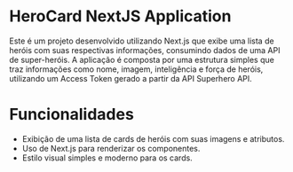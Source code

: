 <h1>HeroCard NextJS Application</h1>

<p>Este é um projeto desenvolvido utilizando Next.js que exibe uma lista de heróis com suas respectivas informações, consumindo dados de uma API de super-heróis. A aplicação é composta por uma estrutura simples que traz informações como nome, imagem, inteligência e força de heróis, utilizando um Access Token gerado a partir da API Superhero API.</p>

<h1>Funcionalidades</h1>
<ul>
<li>Exibição de uma lista de cards de heróis com suas imagens e atributos.</li>
<li>Uso de Next.js para renderizar os componentes.</li>
<li>Estilo visual simples e moderno para os cards.</li>
</ul>


